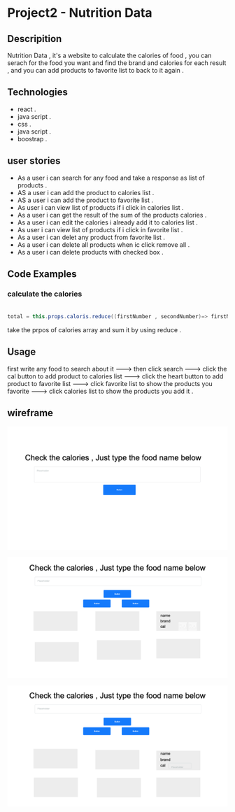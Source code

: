 # Project2 - Nutrition Data

## Descripition

 Nutrition Data , it's a website to calculate the calories of food , you can serach for the food you want and find the brand and calories for each result , and you can add products to favorite list to back to it again .

## Technologies

- react .
- java script .
- css .
- java script .
- boostrap .

## user stories

- As a user i can search for any food and take a response as list of products .
- AS a user i can add the product to
calories list .
- AS a user i can add the product to
favorite list .
- As user i can view list of products if i click in calories list .
- As a user i can get the result of the sum of the products calories .
- As a user i can edit the calories i already add it to calories list .
- As user i can view list of products if i click in favorite list .
- As a user i can delet any product
from favorite list .
- As a user i can delete all products
when ic click remove all .
- As a user i can delete products with checked box .



## Code Examples

### calculate the calories

``` java scrpit

total = this.props.caloris.reduce((firstNumber , secondNumber)=> firstNumber+secondNumber)}
   ```

take the prpos of calories array and sum it by using reduce .

## Usage

first write any food to search about it ---> then click search  ---> click the cal button to add product to calories list  ---> click the heart button to add product to favorite list ---> click favorite list to show the products you favorite ---> click calories list to show the products you add it .

## wireframe

![wireframe](wireframe3.png)

![wireframe](wireframe2.png)

![wireframe](wireframe.png)